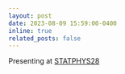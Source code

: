 ```yaml
---
layout: post
date: 2023-08-09 15:59:00-0400
inline: true
related_posts: false
---
```


Presenting at [STATPHYS28](https://confit.atlas.jp/guide/event/statphys28/subject/T4-09B-04/advanced)
